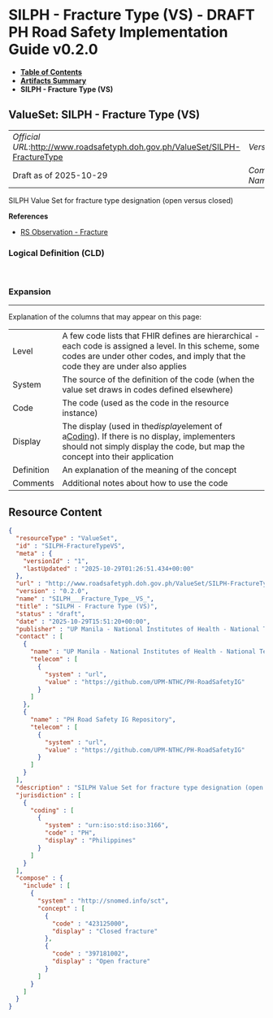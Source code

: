 # SILPH - Fracture Type (VS) - DRAFT PH Road Safety Implementation Guide v0.2.0

* [**Table of Contents**](toc.md)
* [**Artifacts Summary**](artifacts.md)
* **SILPH - Fracture Type (VS)**

## ValueSet: SILPH - Fracture Type (VS) 

| | |
| :--- | :--- |
| *Official URL*:http://www.roadsafetyph.doh.gov.ph/ValueSet/SILPH-FractureType | *Version*:0.2.0 |
| Draft as of 2025-10-29 | *Computable Name*:SILPH___Fracture_Type__VS_ |

 
SILPH Value Set for fracture type designation (open versus closed) 

 **References** 

* [RS Observation - Fracture](StructureDefinition-rs-observation-fracture.md)

### Logical Definition (CLD)

 

### Expansion

-------

 Explanation of the columns that may appear on this page: 

| | |
| :--- | :--- |
| Level | A few code lists that FHIR defines are hierarchical - each code is assigned a level. In this scheme, some codes are under other codes, and imply that the code they are under also applies |
| System | The source of the definition of the code (when the value set draws in codes defined elsewhere) |
| Code | The code (used as the code in the resource instance) |
| Display | The display (used in the*display*element of a[Coding](http://hl7.org/fhir/R4/datatypes.html#Coding)). If there is no display, implementers should not simply display the code, but map the concept into their application |
| Definition | An explanation of the meaning of the concept |
| Comments | Additional notes about how to use the code |



## Resource Content

```json
{
  "resourceType" : "ValueSet",
  "id" : "SILPH-FractureTypeVS",
  "meta" : {
    "versionId" : "1",
    "lastUpdated" : "2025-10-29T01:26:51.434+00:00"
  },
  "url" : "http://www.roadsafetyph.doh.gov.ph/ValueSet/SILPH-FractureType",
  "version" : "0.2.0",
  "name" : "SILPH___Fracture_Type__VS_",
  "title" : "SILPH - Fracture Type (VS)",
  "status" : "draft",
  "date" : "2025-10-29T15:51:20+00:00",
  "publisher" : "UP Manila - National Institutes of Health - National Telehealth Center",
  "contact" : [
    {
      "name" : "UP Manila - National Institutes of Health - National Telehealth Center",
      "telecom" : [
        {
          "system" : "url",
          "value" : "https://github.com/UPM-NTHC/PH-RoadSafetyIG"
        }
      ]
    },
    {
      "name" : "PH Road Safety IG Repository",
      "telecom" : [
        {
          "system" : "url",
          "value" : "https://github.com/UPM-NTHC/PH-RoadSafetyIG"
        }
      ]
    }
  ],
  "description" : "SILPH Value Set for fracture type designation (open versus closed)",
  "jurisdiction" : [
    {
      "coding" : [
        {
          "system" : "urn:iso:std:iso:3166",
          "code" : "PH",
          "display" : "Philippines"
        }
      ]
    }
  ],
  "compose" : {
    "include" : [
      {
        "system" : "http://snomed.info/sct",
        "concept" : [
          {
            "code" : "423125000",
            "display" : "Closed fracture"
          },
          {
            "code" : "397181002",
            "display" : "Open fracture"
          }
        ]
      }
    ]
  }
}

```
